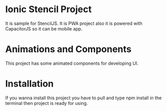 # Ionic Stencil Project

It is sample for StencilJS. It is PWA project also it is powered with CapacitorJS so it can be mobile app. 

# Animations and Components

This project has some animated components for developing UI.

# Installation

If you wanna install this project you have to pull and type npm install in the terminal then project is ready for using.

